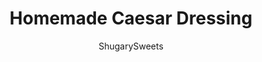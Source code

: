 ---
layout: ../../layouts/MarkdownPostLayout.astro
title: Homemade Caesar Dressing
author: ShugarySweets
pubDate: 2018-12-11
description: "Find out how to make the best Homemade Caesar Dressing with this easy recipe. Pair this creamy dressing with lettuce, croutons and chicken to enjoy a restaurant quality Caesar salad at home!"
image_url: https://www.shugarysweets.com/wp-content/uploads/2015/03/homemade-caesar-dressing-1.jpg
tags: ["Side Dishes","American"]
calories: 62
protein: 4
carbohydrates: 1
fats: 5
fiber: 0
ingredients: ["3 hard boiled eggs, peeled","1 Tablespoons worchestershire sauce","1 teaspoon dijon mustard","1 clove garlic, peeled","1/2 cup vegetable oil","2 Tablespoons lemon juice","1/2 teaspoon kosher salt","1/4 teaspoon black pepper","romaine lettuce, chopped","2 chicken breasts, cooked and diced","1/2 cup parmesan cheese, shredded","1 cup croutons"]
serves: 1
time: "15 minutes"
prepTime: "15 minutes"
instructions: ["In a food processor, combine all the ingredients for the dressing. Process until smooth and creamy.","Store dressing in a pint sized mason jar until ready to use. Combine salad ingredients with dressing and enjoy! Dressing best used within 5 days."]
nutrition: ["62 calories","1 grams carbohydrates","25 milligrams cholesterol","5 grams fat","0 grams fiber","4 grams protein","1 grams saturated fat","73 milligrams sodium","0 grams sugar","0 grams trans fat","4 grams unsaturated fat"]
---